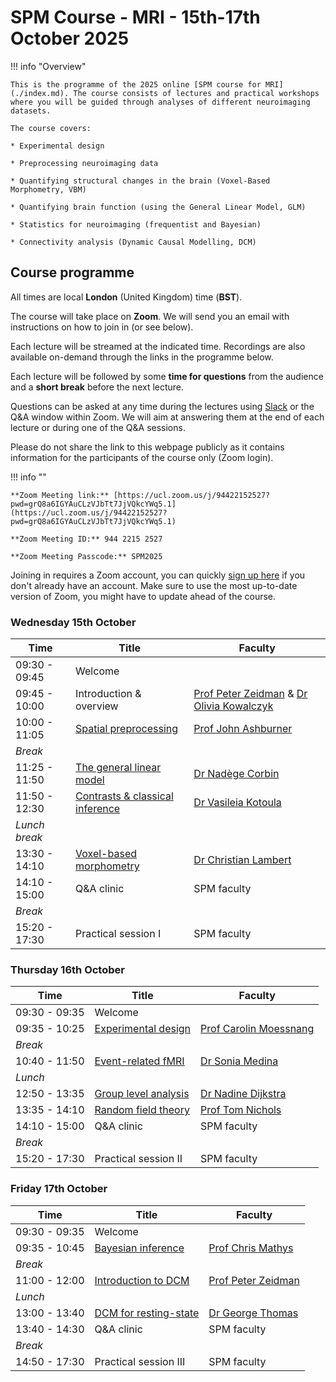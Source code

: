 # SPM Course - MRI - 15th-17th October 2025

!!! info "Overview"

    This is the programme of the 2025 online [SPM course for MRI](./index.md). The course consists of lectures and practical workshops where you will be guided through analyses of different neuroimaging datasets. 
    
    The course covers:

    * Experimental design

    * Preprocessing neuroimaging data
    
    * Quantifying structural changes in the brain (Voxel-Based Morphometry, VBM)

    * Quantifying brain function (using the General Linear Model, GLM)
    
    * Statistics for neuroimaging (frequentist and Bayesian)
    
    * Connectivity analysis (Dynamic Causal Modelling, DCM)

## Course programme

All times are local **London** (United Kingdom) time (**BST**).

The course will take place on **Zoom**. We will send you an email with instructions on how to join in (or see below). 

Each lecture will be streamed at the indicated time. Recordings are also available on-demand through the links in the programme below.

Each lecture will be followed by some **time for questions** from the audience and a **short break** before the next lecture.

Questions can be asked at any time during the lectures using [Slack](https://join.slack.com/t/spmmricourse2025/shared_invite/zt-3eyoqk7iv-vftDsAkGY8ZkjpgctSJYOg) or the Q&A window within Zoom. We will aim at answering them at the end of each lecture or during one of the Q&A sessions.

Please do not share the link to this webpage publicly as it contains information for the participants of the course only (Zoom login).

!!! info ""
    
    **Zoom Meeting link:** [https://ucl.zoom.us/j/94422152527?pwd=grQ8a6IGYAuCLzVJbTt7JjVQkcYWq5.1](https://ucl.zoom.us/j/94422152527?pwd=grQ8a6IGYAuCLzVJbTt7JjVQkcYWq5.1)
    
    **Zoom Meeting ID:** 944 2215 2527

    **Zoom Meeting Passcode:** SPM2025

Joining in requires a Zoom account, you can quickly [sign up here](https://zoom.us/signup) if you don't already have an account. Make sure to use the most up-to-date version of Zoom, you might have to update ahead of the course.

### Wednesday 15th October

| Time              | Title                           | Faculty                                |
| ----------------- | ------------------------------- | -------------------------------------- |
| 09:30 - 09:45     | Welcome                                                             |
| 09:45 - 10:00     | Introduction & overview         |	[Prof Peter Zeidman](https://peterzeidman.co.uk) & [Dr Olivia Kowalczyk](https://oliviakowalczyk.co.uk/) |
| 10:00 - 11:05     | [Spatial preprocessing](./recordings/preprocessing.md)	          | [Prof John Ashburner](https://www.fil.ion.ucl.ac.uk/~john/) |
| *Break*                                                                               |
| 11:25 - 11:50     | [The general linear model](./recordings/glm.md)	      | [Dr Nadège Corbin](https://scholar.google.com/citations?user=TjIzldkAAAAJ&hl=fr) |
| 11:50 - 12:30     | [Contrasts & classical inference](./recordings/contrasts_classical_inference.md) | [Dr Vasileia Kotoula](https://www.kcl.ac.uk/people/vasileia-kotoula) |
| *Lunch break*                                                                               |
| 13:30 - 14:10	    | [Voxel-based morphometry](./recordings/vbm.md)	      | [Dr Christian Lambert](https://profiles.ucl.ac.uk/11034-christian-lambert) |
| 14:10 - 15:00     | Q&A clinic                      | SPM faculty                            |
| *Break*	                                                                                   |
| 15:20 - 17:30     | Practical session I	          | SPM faculty                            |


### Thursday 16th October


| Time              | Title                           | Faculty                                |
| ----------------- | ------------------------------- | -------------------------------------- |
| 09:30 - 09:35     | Welcome                                                                  |
| 09:35 - 10:25     | [Experimental design](./recordings/experimental_design.md)             | [Prof Carolin Moessnang](https://www.zi-mannheim.de/en/research/people/person/6741.html) |
| *Break*               	                                                           |
| 10:40 - 11:50     | [Event-related fMRI](./recordings/event_related_fmri.md) 	          | [Dr Sonia Medina](https://medicine.exeter.ac.uk/clinical-biomedical/people/profile/index.php?web_id=Sonia_Medina) |
| *Lunch*                                                                        	   |
| 12:50 - 13:35     | [Group level analysis](./recordings/group_analysis.md)            | [Dr Nadine Dijkstra](https://profiles.ucl.ac.uk/74410-nadine-dijkstra) |
| 13:35 - 14:10     | [Random field theory](./recordings/random_field_theory.md)             | [Prof Tom Nichols](https://www.bdi.ox.ac.uk/Team/t-e-nichols) |
| 14:10 - 15:00	    | Q&A clinic            	      | SPM faculty                            |
| *Break*	                                                                                   |
| 15:20 - 17:30     | Practical session II	          | SPM faculty                            |


### Friday 17th October

| Time              | Title                           | Faculty                                |
| ----------------- | ------------------------------- | -------------------------------------- |
| 09:30 - 09:35     | Welcome                                                                  |
| 09:35 - 10:45     | [Bayesian inference](./recordings/bayesian_inference.md)              | [Prof Chris Mathys](https://chrismathys.com/)  |
| *Break*               	                                                           |
| 11:00 - 12:00     | [Introduction to DCM](./recordings/dcm_introduction.md)             | [Prof Peter Zeidman](https://peterzeidman.co.uk)|
| *Lunch*                                                                        	   |
| 13:00 - 13:40	    | [DCM for resting-state](./recordings/dcm_resting_state.md)  	      | [Dr George Thomas](https://profiles.ucl.ac.uk/68520-george-thomas) |
| 13:40 - 14:30	    | Q&A clinic            	      | SPM faculty                            |
| *Break*	                                                                                   |
| 14:50 - 17:30     | Practical session III	          | SPM faculty                            |
